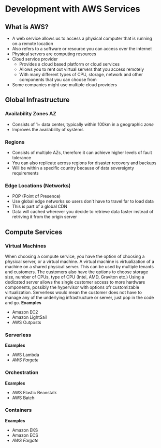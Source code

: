 # Development with AWS Services
## What is AWS?
- A web service allows us to access a physical computer that is running on a remote location
- Also refers to a software or resource you can access over the internet
- Physical servers are computing resources
- Cloud service provider
    - Provides a cloud based platform or cloud services
    - Allows you to rent out virtual servers that you access remotely
    - With many different types of CPU, storage, network and other components that you can choose from
- Some companies might use multiple cloud providers

## Global Infrastructure
### Availability Zones AZ
- Consists of 1+ data center, typically within 100km in a geographic *zone*
- Improves the availability of systems

### Regions
- Consists of multiple AZs, therefore it can achieve higher levels of fault tolerance
- You can also replicate across regions for disaster recovery and backups
- Will be within a specific country because of data sovereignty requirements

### Edge Locations (Networks)
- POP (Point of Presence)
- Use global edge networks so users don't have to travel far to load data
- This is part of a global CDN
- Data will cached wherever you decide to retrieve data faster instead of retriving it from the origin server

## Compute Services
### Virtual Machines
When choosing a compute service, you have the option of choosing a physical server, or a virtual machine.
A virtual machine is virtualization of a machine on a shared physical server. This can be used by multiple tenants and customers. The customers also have the options to choose storage size, number of CPUs, type of CPU (Intel, AMD, Graviton etc.)
Using a dedicated server allows the single customer access to more hardware components, possibly the hypervisor with options ofr customizable virtualization.
Serverless would mean the customer does not have to manage any of the underlying infrastructure or server, just pop in the code and go.
**Examples**
- Amazon EC2
- Amazon LightSail
- AWS Outposts

### Serverless
**Examples**
- AWS Lambda
- *AWS Fargate*

### Orchestration
**Examples**
- AWS Elastic Beanstalk
- AWS Batch

### Containers
**Examples**
- Amazon EKS
- Amazon ECS
- *AWS Fargate*